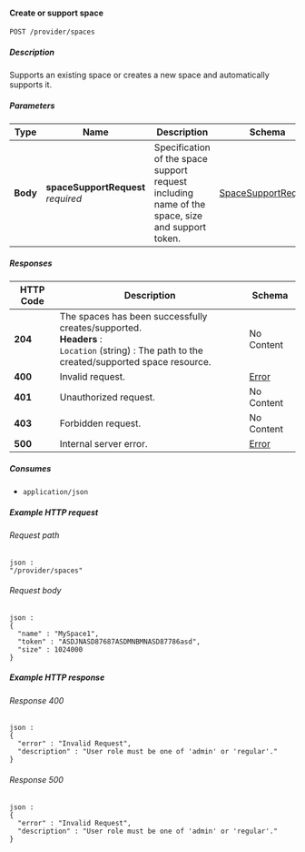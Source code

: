 
<a name="support_space"></a>
#### Create or support space
```
POST /provider/spaces
```


##### Description
Supports an existing space or creates a new space and automatically supports it.


##### Parameters

|Type|Name|Description|Schema|Default|
|---|---|---|---|---|
|**Body**|**spaceSupportRequest**  <br>*required*|Specification of the space support request including name of the space, size and support token.|[SpaceSupportRequest](../definitions/SpaceSupportRequest.md#spacesupportrequest)|--|


##### Responses

|HTTP Code|Description|Schema|
|---|---|---|
|**204**|The spaces has been successfully creates/supported.  <br>**Headers** :   <br>`Location` (string) : The path to the created/supported space resource.|No Content|
|**400**|Invalid request.|[Error](../definitions/Error.md#error)|
|**401**|Unauthorized request.|No Content|
|**403**|Forbidden request.|No Content|
|**500**|Internal server error.|[Error](../definitions/Error.md#error)|


##### Consumes

* `application/json`


##### Example HTTP request

###### Request path
```
json :
"/provider/spaces"
```


###### Request body
```
json :
{
  "name" : "MySpace1",
  "token" : "ASDJNASD87687ASDMNBMNASD87786asd",
  "size" : 1024000
}
```


##### Example HTTP response

###### Response 400
```
json :
{
  "error" : "Invalid Request",
  "description" : "User role must be one of 'admin' or 'regular'."
}
```


###### Response 500
```
json :
{
  "error" : "Invalid Request",
  "description" : "User role must be one of 'admin' or 'regular'."
}
```



